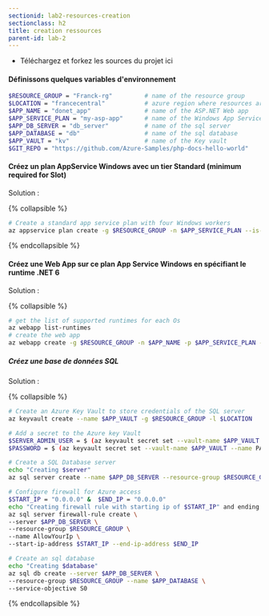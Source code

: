 ```yaml
---
sectionid: lab2-resources-creation
sectionclass: h2
title: creation ressources
parent-id: lab-2
---
```


- Téléchargez et forkez les sources du projet ici

#### Définissons quelques variables d'environnement  

``` bash
$RESOURCE_GROUP = "Franck-rg"         # name of the resource group
$LOCATION = "francecentral"           # azure region where resources are hosted
$APP_NAME = "donet_app"               # name of the ASP.NET Web app 
$APP_SERVICE_PLAN = "my-asp-app"      # name of the Windows App Service Plan
$APP_DB_SERVER = "db_server"          # name of the sql server
$APP_DATABASE = "db"                  # name of the sql database
$APP_VAULT = "kv"                     # name of the Key vault
$GIT_REPO = "https://github.com/Azure-Samples/php-docs-hello-world"
```

#### Créez un plan AppService Windows avec un tier Standard (minimum required for Slot)

Solution :

{% collapsible %}

```bash
# Create a standard app service plan with four Windows workers
az appservice plan create -g $RESOURCE_GROUP -n $APP_SERVICE_PLAN --is-linux false --number-of-workers 4 --sku S1
```

{% endcollapsible %}

#### Créez une Web App sur ce plan App Service Windows en spécifiant le runtime .NET 6

Solution :

{% collapsible %}

```bash
# get the list of supported runtimes for each Os
az webapp list-runtimes
# create the web app
az webapp create -g $RESOURCE_GROUP -n $APP_NAME -p $APP_SERVICE_PLAN -r "dotnet:6" 
```

##### Créez une base de données SQL

Solution :

{% collapsible %}

```bash
# Create an Azure Key Vault to store credentials of the SQL server
az keyvault create --name $APP_VAULT -g $RESOURCE_GROUP -l $LOCATION
```

```bash
# Add a secret to the Azure key Vault
$SERVER_ADMIN_USER = $ (az keyvault secret set --vault-name $APP_VAULT --name SERVER_ADMIN_USER --value <secret-value> --query id --output tsv ) # secret value = admin 
$PASSWORD = $ (az keyvault secret set --vault-name $APP_VAULT --name PASSWORD --value <secret-value> --query id --output tsv ) # secret value = password123 
```

```bash
# Create a SQL Database server
echo "Creating $server"
az sql server create --name $APP_DB_SERVER --resource-group $RESOURCE_GROUP --location "$LOCATION" --admin-user $SERVER_ADMIN_USER  --admin-password $PASSWORD
```

```bash
# Configure firewall for Azure access
$START_IP = "0.0.0.0" &  $END_IP = "0.0.0.0"
echo "Creating firewall rule with starting ip of $START_IP" and ending ip of $END_IP
az sql server firewall-rule create \
--server $APP_DB_SERVER \
--resource-group $RESOURCE_GROUP \
--name AllowYourIp \
--start-ip-address $START_IP --end-ip-address $END_IP
```

```bash
# Create an sql database 
echo "Creating $database"
az sql db create --server $APP_DB_SERVER \
--resource-group $RESOURCE_GROUP --name $APP_DATABASE \
--service-objective S0
```

{% endcollapsible %}
